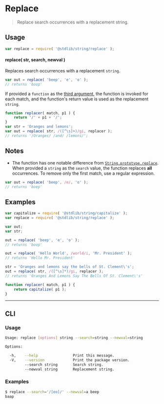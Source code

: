 # Replace

> Replace search occurrences with a replacement string.

<!-- <usage> -->

## Usage

``` javascript
var replace = require( '@stdlib/string/replace' );
```

#### replace( str, search, newval )

Replaces search occurrences with a replacement `string`.

``` javascript
var out = replace( 'beep', 'e', 'o' );
// returns 'boop'
```

If provided a `function` as the [third argument][replacer], the function is invoked for each match, and the function's return value is used as the replacement `string`.

``` javascript
function replacer( match, p1 ) {
    return '/' + p1 + '/';
}
var str = 'Oranges and lemons';
var out = replace( str, /([^\s]+)/gi, replacer );
// returns '/Oranges/ /and/ /lemons/';
```

<!-- </usage> -->


<!-- <notes> -->

## Notes

* The function has one notable difference from [`String.prototype.replace`][mdn]. When provided a `string` as the `search` value, the function replaces __all__ occurrences. To remove only the first match, use a regular expression.

``` javascript
var out = replace( 'beep', /e/, 'o' );
// returns 'boep'
```

<!-- </notes> -->


<!-- <examples> -->

## Examples

``` javascript
var capitalize = require( '@stdlib/string/capitalize' );
var replace = require( '@stdlib/string/replace' );

var out;
var str;

out = replace( 'beep', 'e', 'o' );
// returns 'boop'

out = replace( 'Hello World', /world/i, 'Mr. President' );
// returns 'Hello Mr. President'

str = 'Oranges and lemons say the bells of St. Clement\'s';
out = replace( str, /([^\s]*)/gi, replacer );
// returns 'Oranges And Lemons Say The Bells Of St. Clement\'s'

function replacer( match, p1 ) {
    return capitalize( p1 );
}
```

<!-- </examples> -->


<!-- <cli> -->

---

## CLI


<!-- <usage> -->

### Usage

``` bash
Usage: replace [options] string --search=string --newval=string

Options:

  -h,    --help                Print this message.
  -V,    --version             Print the package version.
         --search string       Search string.
         --newval string       Replacement string.
```

<!-- </usage> -->


<!-- <examples> -->

### Examples

``` bash
$ replace --search='/[eo]/' --newval=a beep
baap
```

<!-- </examples> -->

<!-- </cli> -->


<!-- <links> -->

[mdn]: https://developer.mozilla.org/en-US/docs/Web/JavaScript/Reference/Global_Objects/String/replace
[replacer]: https://developer.mozilla.org/en-US/docs/Web/JavaScript/Reference/Global_Objects/String/replace#Specifying_a_function_as_a_parameter

<!-- </links> -->
